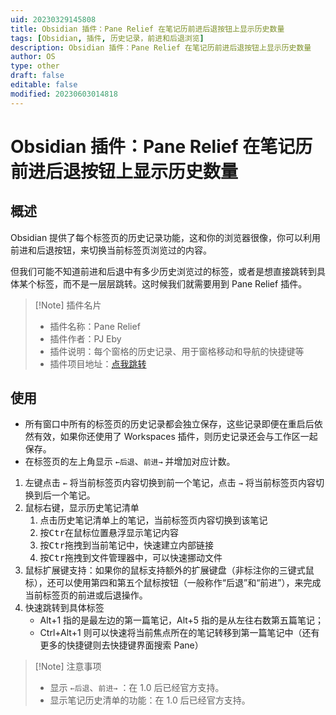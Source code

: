 ```yaml
---
uid: 20230329145808
title: Obsidian 插件：Pane Relief 在笔记历前进后退按钮上显示历史数量
tags: [Obsidian, 插件, 历史记录，前进和后退浏览]
description: Obsidian 插件：Pane Relief 在笔记历前进后退按钮上显示历史数量
author: OS
type: other
draft: false
editable: false
modified: 20230603014818
---
```


# Obsidian 插件：Pane Relief 在笔记历前进后退按钮上显示历史数量

## 概述

Obsidian 提供了每个标签页的历史记录功能，这和你的浏览器很像，你可以利用前进和后退按钮，来切换当前标签页浏览过的内容。

但我们可能不知道前进和后退中有多少历史浏览过的标签，或者是想直接跳转到具体某个标签，而不是一层层跳转。这时候我们就需要用到 Pane Relief 插件。

> [!Note] 插件名片
> - 插件名称：Pane Relief
> - 插件作者：PJ Eby
> - 插件说明：每个窗格的历史记录、用于窗格移动和导航的快捷键等
> - 插件项目地址：[点我跳转](https://github.com/pjeby/pane-relief)

## 使用

- 所有窗口中所有的标签页的历史记录都会独立保存，这些记录即便在重启后依然有效，如果你还使用了 Workspaces 插件，则历史记录还会与工作区一起保存。
- 在标签页的左上角显示 `←后退`、`前进→` 并增加对应计数。

1. 左键点击 `←` 将当前标签页内容切换到前一个笔记，点击 `→` 将当前标签页内容切换到后一个笔记。
2. 鼠标右键，显示历史笔记清单
    1. 点击历史笔记清单上的笔记，当前标签页内容切换到该笔记
    2. 按<kbd>Ctr</kbd>在鼠标位置悬浮显示笔记内容
    3. 按<kbd>Ctr</kbd>拖拽到当前笔记中，快速建立内部链接
    4. 按<kbd>Ctr</kbd>拖拽到文件管理器中，可以快速挪动文件
3. 鼠标扩展键支持：如果你的鼠标支持额外的扩展键盘（非标注你的三键式鼠标），还可以使用第四和第五个鼠标按钮（一般称作“后退”和“前进”），来完成当前标签页的前进或后退操作。
4. 快速跳转到具体标签
	- Alt+1 指的是最左边的第一篇笔记，Alt+5 指的是从左往右数第五篇笔记；
	- Ctrl+Alt+1 则可以快速将当前焦点所在的笔记转移到第一篇笔记中（还有更多的快捷键则去快捷键界面搜索 Pane）

> [!Note] 注意事项
> - 显示 `←后退`、`前进→` ：在 1.0 后已经官方支持。
> - 显示笔记历史清单的功能：在 1.0 后已经官方支持。